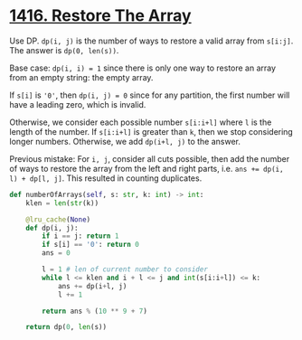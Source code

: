 # [1416. Restore The Array](https://leetcode.com/problems/restore-the-array/)

Use DP. `dp(i, j)` is the number of ways to restore a valid array from `s[i:j]`. The answer is `dp(0, len(s))`.

Base case: `dp(i, i) = 1` since there is only one way to restore an array from an empty string: the empty array.

If `s[i]` is `'0'`, then `dp(i, j) = 0` since for any partition, the first number will have a leading zero, which is invalid.

Otherwise, we consider each possible number `s[i:i+l]` where `l` is the length of the number. If `s[i:i+l]` is greater than `k`, then we stop considering longer numbers. Otherwise, we add `dp(i+l, j)` to the answer.

Previous mistake: For `i, j`, consider all cuts possible, then add the number of ways to restore the array from the left and right parts, i.e. `ans += dp(i, l) + dp[l, j]`. This resulted in counting duplicates.

```python
def numberOfArrays(self, s: str, k: int) -> int:
    klen = len(str(k))

    @lru_cache(None)
    def dp(i, j):
        if i == j: return 1
        if s[i] == '0': return 0
        ans = 0

        l = 1 # len of current number to consider
        while l <= klen and i + l <= j and int(s[i:i+l]) <= k:
            ans += dp(i+l, j)
            l += 1

        return ans % (10 ** 9 + 7)

    return dp(0, len(s))
```
